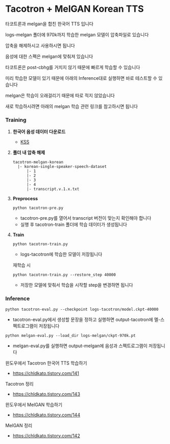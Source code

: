 # Tacotron + MelGAN Korean TTS

타코트론과 melgan을 합친 한국어 TTS 입니다

logs-melgan 폴더에 970k까지 학습한 melgan 모델이 압축파일로 있습니다

압축을 해제하시고 사용하시면 됩니다

음성에 대한 스펙은 melgan에 맞춰져 있습니다

타코트론은 post-cbhg를 거치지 않기 때문에 빠르게 학습할 수 있습니다

미리 학습한 모델이 있기 때문에 아래의 Inference대로 실행하면 바로 테스트할 수 있습니다

melgan은 학습이 오래걸리기 때문에 따로 적지 않았습니다

새로 학습하시려면 아래의 melgan 학습 관련 링크를 참고하시면 됩니다

### Training

1. **한국어 음성 데이터 다운로드**

    * [KSS](https://www.kaggle.com/bryanpark/korean-single-speaker-speech-dataset)

2. **폴더 내 압축 해제**

   ```
   tacotron-melgan-korean
     |- korean-single-speaker-speech-dataset
         |- 1
         |- 2
         |- 3
         |- 4
         |- transcript.v.1.x.txt
   ```

3. **Preprocess**
   ```
   python tacotron-pre.py
   ```
     * tacotron-pre.py를 열어서 transcript 버전이 맞는지 확인해야 합니다
     * 실행 후 tacotron-train 폴더에 학습 데이터가 생성됩니다

4. **Train**
   ```
   python tacotron-train.py
   ```
     * logs-tacotron에 학습한 모델이 저장됩니다

   재학습 시
   ```
   python tacotron-train.py --restore_step 40000
   ```
     * 저장한 모델에 맞춰서 학습을 시작할 step을 변경하면 됩니다

### Inference
   ```
   python tacotron-eval.py --checkpoint logs-tacotron/model.ckpt-40000
   ```
   * tacotron-eval.py에서 생성할 문장을 정하고 실행하면 output-tacotron에 멜-스펙트로그램이 저장됩니다    
   ```
   python melgan-eval.py --load_dir logs-melgan/ckpt-970k.pt
   ```     
   * melgan-eval.py를 실행하면 output-melgan에 음성과 스펙트로그램이 저장됩니다


윈도우에서 Tacotron 한국어 TTS 학습하기
  * https://chldkato.tistory.com/141
  
Tacotron 정리
  * https://chldkato.tistory.com/143

윈도우에서 MelGAN 학습하기
  * https://chldkato.tistory.com/144

MelGAN 정리
  * https://chldkato.tistory.com/142
